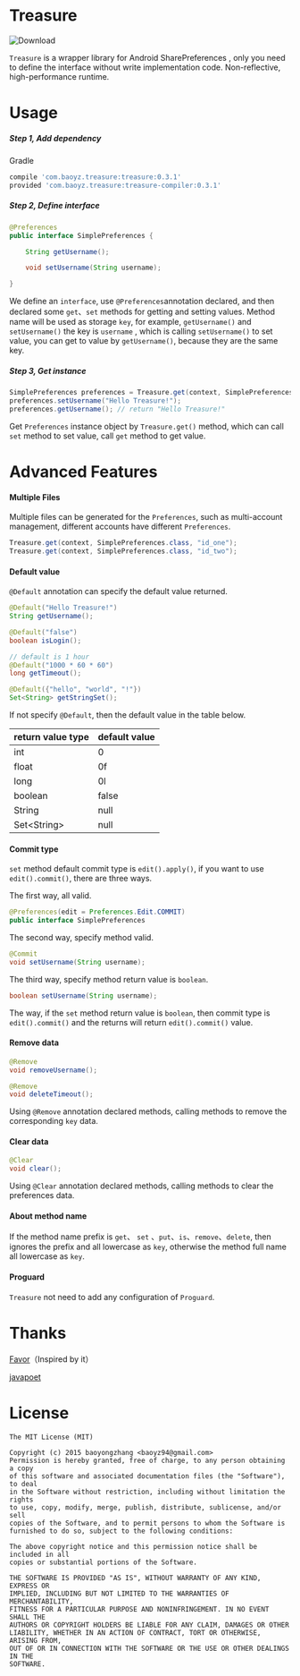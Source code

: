 # Treasure

![Download](https://api.bintray.com/packages/baoyongzhang/maven/Treasure/images/download.svg) 

`Treasure` is a wrapper library for Android SharePreferences , only you need to define the interface without write implementation code. Non-reflective, high-performance runtime.

# Usage

##### Step 1, Add dependency

Gradle

``` groovy
compile 'com.baoyz.treasure:treasure:0.3.1'
provided 'com.baoyz.treasure:treasure-compiler:0.3.1'
```

##### Step 2, Define interface

``` java
@Preferences
public interface SimplePreferences {

    String getUsername();

    void setUsername(String username);

}
```

We define an `interface`, use `@Preferences`annotation declared, and then declared some `get`、`set` methods for getting and setting values. Method name will be used as storage `key`, for example,  `getUsername()` and `setUsername()` the key is `username` , which is calling `setUsername()` to set value, you can get to value by  `getUsername()`, because they are the same key.

##### Step 3, Get instance

``` java
SimplePreferences preferences = Treasure.get(context, SimplePreferences.class);
preferences.setUsername("Hello Treasure!");
preferences.getUsername(); // return "Hello Treasure!"
```

Get `Preferences` instance object by `Treasure.get()` method, which can call `set` method to set value, call `get` method to get value.

# Advanced Features

#### Multiple Files

Multiple files can be generated for the `Preferences`, such as multi-account management, different accounts have different `Preferences`.

``` java
Treasure.get(context, SimplePreferences.class, "id_one");
Treasure.get(context, SimplePreferences.class, "id_two");
```

#### Default value

`@Default` annotation can specify the default value returned.

``` java
@Default("Hello Treasure!")
String getUsername();

@Default("false")
boolean isLogin();

// default is 1 hour
@Default("1000 * 60 * 60")
long getTimeout();

@Default({"hello", "world", "!"})
Set<String> getStringSet();
```

If not specify `@Default`, then the default value in the table below.

| return value type | default value |
| ----------------- | ------------- |
| int               | 0             |
| float             | 0f            |
| long              | 0l            |
| boolean           | false         |
| String            | null          |
| Set\<String>      | null          |

#### Commit type

`set` method default commit type is `edit().apply()`, if you want to use `edit().commit()`, there are three ways.

The first way, all valid.

``` java
@Preferences(edit = Preferences.Edit.COMMIT)
public interface SimplePreferences
```

The second way, specify method valid.

``` java
@Commit
void setUsername(String username);
```

The third way, specify method return value is `boolean`.

``` java
boolean setUsername(String username);
```

The way, if the `set` method return value is `boolean`, then commit type is `edit().commit()` and  the returns will return  `edit().commit()` value.

#### Remove data

``` java
@Remove
void removeUsername();

@Remove
void deleteTimeout();
```

Using `@Remove` annotation declared methods, calling methods to remove the corresponding `key` data.

#### Clear data

``` java
@Clear
void clear();
```

Using `@Clear` annotation declared methods, calling methods to clear the preferences data.

#### About method name

If the method name prefix is `get`、 `set` 、`put`、`is`、`remove`、`delete`, then ignores the prefix and all lowercase as `key`, otherwise the method full name all lowercase as `key`.

#### Proguard

`Treasure` not need to add any configuration of `Proguard`.



# Thanks

[Favor](https://github.com/soarcn/Favor)（Inspired by it）

[javapoet](https://github.com/square/javapoet)



# License

``` 
The MIT License (MIT)

Copyright (c) 2015 baoyongzhang <baoyz94@gmail.com>
Permission is hereby granted, free of charge, to any person obtaining a copy
of this software and associated documentation files (the "Software"), to deal
in the Software without restriction, including without limitation the rights
to use, copy, modify, merge, publish, distribute, sublicense, and/or sell
copies of the Software, and to permit persons to whom the Software is
furnished to do so, subject to the following conditions:

The above copyright notice and this permission notice shall be included in all
copies or substantial portions of the Software.

THE SOFTWARE IS PROVIDED "AS IS", WITHOUT WARRANTY OF ANY KIND, EXPRESS OR
IMPLIED, INCLUDING BUT NOT LIMITED TO THE WARRANTIES OF MERCHANTABILITY,
FITNESS FOR A PARTICULAR PURPOSE AND NONINFRINGEMENT. IN NO EVENT SHALL THE
AUTHORS OR COPYRIGHT HOLDERS BE LIABLE FOR ANY CLAIM, DAMAGES OR OTHER
LIABILITY, WHETHER IN AN ACTION OF CONTRACT, TORT OR OTHERWISE, ARISING FROM,
OUT OF OR IN CONNECTION WITH THE SOFTWARE OR THE USE OR OTHER DEALINGS IN THE
SOFTWARE.
```

